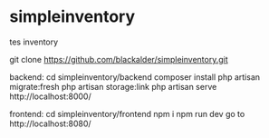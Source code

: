 # simpleinventory
tes inventory

git clone https://github.com/blackalder/simpleinventory.git

backend:
cd simpleinventory/backend 
composer install
php artisan migrate:fresh
php artisan storage:link
php artisan serve
http://localhost:8000/

frontend:
cd simpleinventory/frontend
npm i
npm run dev
go to http://localhost:8080/
